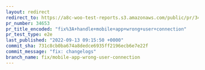```yaml
---
layout: redirect
redirect_to: https://a8c-woo-test-reports.s3.amazonaws.com/public/pr/34653/e2e/index.html
pr_number: 34653
pr_title_encoded: "fix%3A+handle+mobile+app+wrong+user+connection"
pr_test_type: e2e
last_published: "2022-09-13 09:15:50 +0000"
commit_sha: 731c8cb0ba674a8dedce6935ff2196ecb6e7e22f
commit_message: "fix: changelogs"
branch_name: fix/mobile-app-wrong-user-connection
---
```

